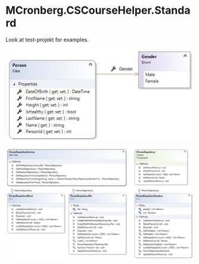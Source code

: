# MCronberg.CSCourseHelper.Standard

Look at test-projekt for examples.

![](/Person.png)

![](/repository.png)
